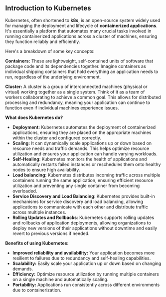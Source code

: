 ## Introduction to Kubernetes

Kubernetes, often shortened to **k8s**, is an open-source system widely used for managing the deployment and lifecycle of **containerized applications**. It's essentially a platform that automates many crucial tasks involved in running containerized applications across a cluster of machines, ensuring they function reliably and efficiently.

Here's a breakdown of some key concepts:

**Containers:** These are lightweight, self-contained units of software that package code and its dependencies together. Imagine containers as individual shipping containers that hold everything an application needs to run, regardless of the underlying environment.

**Cluster:** A cluster is a group of interconnected machines (physical or virtual) working together as a single system. Think of it as a team of workers collaborating to achieve a common goal. This allows for distributed processing and redundancy, meaning your application can continue to function even if individual machines experience issues.

**What does Kubernetes do?**

* **Deployment:** Kubernetes automates the deployment of containerized applications, ensuring they are placed on the appropriate machines within the cluster and configured correctly.
* **Scaling:** It can dynamically scale applications up or down based on resource needs and traffic demands. This helps optimize resource utilization and ensures your application can handle varying workloads.
* **Self-Healing**: Kubernetes monitors the health of applications and automatically restarts failed instances or reschedules them onto healthy nodes to ensure high availability.
* **Load balancing:** Kubernetes distributes incoming traffic across multiple containers running the same application, ensuring efficient resource utilization and preventing any single container from becoming overloaded.
* **Service Discovery and Load Balancing**: Kubernetes provides built-in mechanisms for service discovery and load balancing, allowing applications to communicate with each other and distribute traffic across multiple instances.
* **Rolling Updates and Rollbacks**: Kubernetes supports rolling updates and rollbacks of application deployments, allowing organizations to deploy new versions of their applications without downtime and easily revert to previous versions if needed.

**Benefits of using Kubernetes:**

* **Improved reliability and availability:** Your application becomes more resilient to failures due to redundancy and self-healing capabilities.
* **Scalability:** Easily scale your application up or down based on changing demands.
* **Efficiency:** Optimize resource utilization by running multiple containers on a single machine and automatically scaling.
* **Portability:** Applications run consistently across different environments due to containerization.
